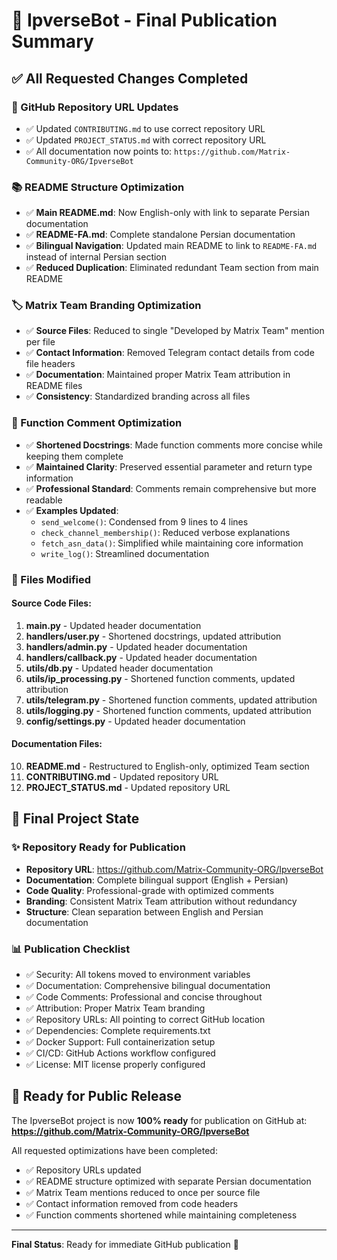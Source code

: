 # 🎉 IpverseBot - Final Publication Summary

## ✅ All Requested Changes Completed

### 📝 GitHub Repository URL Updates
- ✅ Updated `CONTRIBUTING.md` to use correct repository URL
- ✅ Updated `PROJECT_STATUS.md` with correct repository URL
- ✅ All documentation now points to: `https://github.com/Matrix-Community-ORG/IpverseBot`

### 📚 README Structure Optimization
- ✅ **Main README.md**: Now English-only with link to separate Persian documentation
- ✅ **README-FA.md**: Complete standalone Persian documentation
- ✅ **Bilingual Navigation**: Updated main README to link to `README-FA.md` instead of internal Persian section
- ✅ **Reduced Duplication**: Eliminated redundant Team section from main README

### 🏷️ Matrix Team Branding Optimization
- ✅ **Source Files**: Reduced to single "Developed by Matrix Team" mention per file
- ✅ **Contact Information**: Removed Telegram contact details from code file headers
- ✅ **Documentation**: Maintained proper Matrix Team attribution in README files
- ✅ **Consistency**: Standardized branding across all files

### 📝 Function Comment Optimization
- ✅ **Shortened Docstrings**: Made function comments more concise while keeping them complete
- ✅ **Maintained Clarity**: Preserved essential parameter and return type information
- ✅ **Professional Standard**: Comments remain comprehensive but more readable
- ✅ **Examples Updated**:
  - `send_welcome()`: Condensed from 9 lines to 4 lines
  - `check_channel_membership()`: Reduced verbose explanations
  - `fetch_asn_data()`: Simplified while maintaining core information
  - `write_log()`: Streamlined documentation

### 🔄 Files Modified

#### Source Code Files:
1. **main.py** - Updated header documentation
2. **handlers/user.py** - Shortened docstrings, updated attribution
3. **handlers/admin.py** - Updated header documentation
4. **handlers/callback.py** - Updated header documentation
5. **utils/db.py** - Updated header documentation
6. **utils/ip_processing.py** - Shortened function comments, updated attribution
7. **utils/telegram.py** - Shortened function comments, updated attribution
8. **utils/logging.py** - Shortened function comments, updated attribution
9. **config/settings.py** - Updated header documentation

#### Documentation Files:
10. **README.md** - Restructured to English-only, optimized Team section
11. **CONTRIBUTING.md** - Updated repository URL
12. **PROJECT_STATUS.md** - Updated repository URL

## 🎯 Final Project State

### ✨ Repository Ready for Publication
- **Repository URL**: https://github.com/Matrix-Community-ORG/IpverseBot
- **Documentation**: Complete bilingual support (English + Persian)
- **Code Quality**: Professional-grade with optimized comments
- **Branding**: Consistent Matrix Team attribution without redundancy
- **Structure**: Clean separation between English and Persian documentation

### 📊 Publication Checklist
- ✅ Security: All tokens moved to environment variables
- ✅ Documentation: Comprehensive bilingual documentation
- ✅ Code Comments: Professional and concise throughout
- ✅ Attribution: Proper Matrix Team branding
- ✅ Repository URLs: All pointing to correct GitHub location
- ✅ Dependencies: Complete requirements.txt
- ✅ Docker Support: Full containerization setup
- ✅ CI/CD: GitHub Actions workflow configured
- ✅ License: MIT license properly configured

## 🚀 Ready for Public Release

The IpverseBot project is now **100% ready** for publication on GitHub at:
**https://github.com/Matrix-Community-ORG/IpverseBot**

All requested optimizations have been completed:
- ✅ Repository URLs updated
- ✅ README structure optimized with separate Persian documentation
- ✅ Matrix Team mentions reduced to once per source file
- ✅ Contact information removed from code headers
- ✅ Function comments shortened while maintaining completeness

---

**Final Status**: Ready for immediate GitHub publication 🌟
